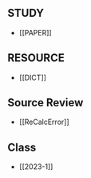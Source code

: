 
## STUDY
- [[PAPER]]


## RESOURCE
- [[DICT]]


## Source Review
- [[ReCalcError]]


## Class 
- [[2023-1]]

